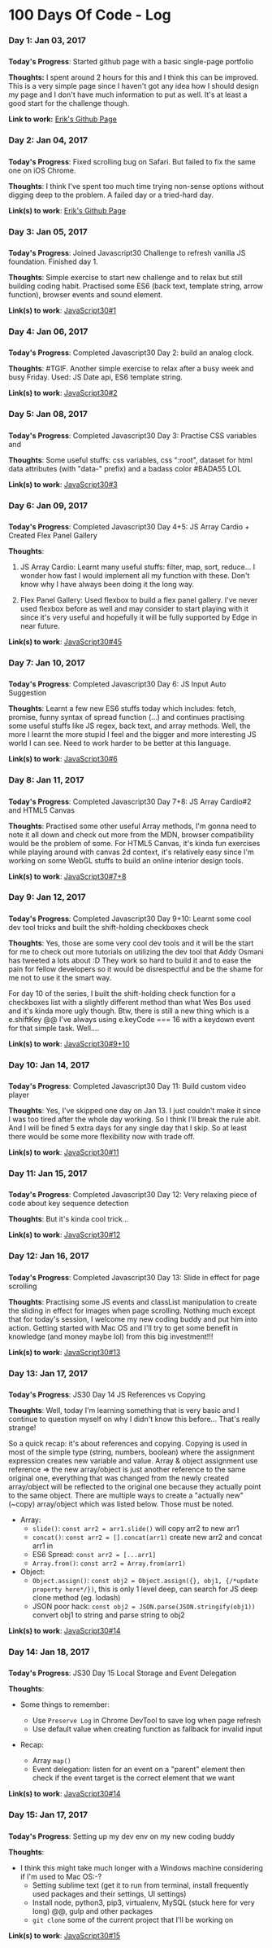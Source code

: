 # 100 Days Of Code - Log

### Day 1: Jan 03, 2017 
##### 

**Today's Progress**: Started github page with a basic single-page portfolio

**Thoughts:** I spent around 2 hours for this and I think this can be improved. This is a very simple page since I haven't got any idea how I should design my page and I don't have much information to put as well. It's at least a good start for the challenge though.

**Link to work:** [Erik's Github Page](http://eriknguyen.github.io/)

### Day 2: Jan 04, 2017
##### 

**Today's Progress**: Fixed scrolling bug on Safari. But failed to fix the same one on iOS Chrome.

**Thoughts**: I think I've spent too much time trying non-sense options without digging deep to the problem. A failed day or a tried-hard day.

**Link(s) to work**: [Erik's Github Page](http://eriknguyen.github.io/)

### Day 3: Jan 05, 2017
##### 

**Today's Progress**: Joined Javascript30 Challenge to refresh vanilla JS foundation. Finished day 1.

**Thoughts**: Simple exercise to start new challenge and to relax but still building coding habit. Practised some ES6 (back text, template string, arrow function), browser events and sound element.

**Link(s) to work**: [JavaScript30#1](https://github.com/eriknguyen/javascript30/tree/master/exercises/01_drumkit)

### Day 4: Jan 06, 2017
##### 

**Today's Progress**: Completed Javascript30 Day 2: build an analog clock.

**Thoughts**: #TGIF. Another simple exercise to relax after a busy week and busy Friday. Used: JS Date api, ES6 template string.

**Link(s) to work**: [JavaScript30#2](https://github.com/eriknguyen/javascript30/tree/master/exercises/02_clock)


### Day 5: Jan 08, 2017
##### 

**Today's Progress**: Completed Javascript30 Day 3: Practise CSS variables and 

**Thoughts**: Some useful stuffs: css variables, css ":root", dataset for html data attributes (with "data-" prefix) and a badass color #BADA55 LOL

**Link(s) to work**: [JavaScript30#3](https://github.com/eriknguyen/javascript30/tree/master/exercises/)


### Day 6: Jan 09, 2017
##### 

**Today's Progress**: Completed Javascript30 Day 4+5: JS Array Cardio + Created Flex Panel Gallery

**Thoughts**: 
1. JS Array Cardio: Learnt many useful stuffs: filter, map, sort, reduce... I wonder how fast I would implement all my function with these. Don't know why I have always been doing it the long way.

2. Flex Panel Gallery: Used flexbox to build a flex panel gallery. I've never used flexbox before as well and may consider to start playing with it since it's very useful and hopefully it will be fully supported by Edge in near future.


**Link(s) to work**: [JavaScript30#45](https://github.com/eriknguyen/javascript30/tree/master/exercises/)


### Day 7: Jan 10, 2017
##### 

**Today's Progress**: Completed Javascript30 Day 6: JS Input Auto Suggestion

**Thoughts**: Learnt a few new ES6 stuffs today which includes: fetch, promise, funny syntax of spread function (...) and continues practising some useful stuffs like JS regex, back text, and array methods. Well, the more I learnt the more stupid I feel and the bigger and more interesting JS world I can see. Need to work harder to be better at this language.


**Link(s) to work**: [JavaScript30#6](https://github.com/eriknguyen/javascript30/tree/master/exercises/)


### Day 8: Jan 11, 2017
##### 

**Today's Progress**: Completed Javascript30 Day 7+8: JS Array Cardio#2 and HTML5 Canvas

**Thoughts**: Practised some other useful Array methods, I'm gonna need to note it all down and check out more from the MDN, browser compatibility would be the problem of some. For HTML5 Canvas, it's kinda fun exercises while playing around with canvas 2d context, it's relatively easy since I'm working on some WebGL stuffs to build an online interior design tools.


**Link(s) to work**: [JavaScript30#7+8](https://github.com/eriknguyen/javascript30/tree/master/exercises/)


### Day 9: Jan 12, 2017
##### 

**Today's Progress**: Completed Javascript30 Day 9+10: Learnt some cool dev tool tricks and built the shift-holding checkboxes check

**Thoughts**: Yes, those are some very cool dev tools and it will be the start for me to check out more tutorials on utilizing the dev tool that Addy Osmani has tweeted a lots about :D They work so hard to build it and to ease the pain for fellow developers so it would be disrespectful and be the shame for me not to use it the smart way. 

For day 10 of the series, I built the shift-holding check function for a checkboxes list with a slightly different method than what Wes Bos used and it's kinda more ugly though. Btw, there is still a new thing which is a e.shiftKey @@ I've always using e.keyCode === 16 with a keydown event for that simple task. Well....


**Link(s) to work**: [JavaScript30#9+10](https://github.com/eriknguyen/javascript30/tree/master/exercises/)


### Day 10: Jan 14, 2017
##### 

**Today's Progress**: Completed Javascript30 Day 11: Build custom video player

**Thoughts**: Yes, I've skipped one day on Jan 13. I just couldn't make it since I was too tired after the whole day working. So I think I'll break the rule abit. And I will be fined 5 extra days for any single day that I skip. So at least there would be some more flexibility now with trade off.


**Link(s) to work**: [JavaScript30#11](https://github.com/eriknguyen/javascript30/tree/master/exercises/)


### Day 11: Jan 15, 2017
##### 

**Today's Progress**: Completed Javascript30 Day 12: Very relaxing piece of code about key sequence detection

**Thoughts**: But it's kinda cool trick...


**Link(s) to work**: [JavaScript30#12](https://github.com/eriknguyen/javascript30/tree/master/exercises/)


### Day 12: Jan 16, 2017
##### 

**Today's Progress**: Completed Javascript30 Day 13: Slide in effect for page scrolling

**Thoughts**: Practising some JS events and classList manipulation to create the sliding in effect for images when page scrolling. Nothing much except that for today's session, I welcome my new coding buddy and put him into action. Getting started with Mac OS and I'll try to get some benefit in knowledge (and money maybe lol) from this big investment!!!


**Link(s) to work**: [JavaScript30#13](https://github.com/eriknguyen/javascript30/tree/master/exercises/)



### Day 13: Jan 17, 2017
##### 

**Today's Progress**: JS30 Day 14 JS References vs Copying

**Thoughts**: Well, today I'm learning something that is very basic and I continue to question myself on why I didn't know this before... That's really strange!

So a quick recap: it's about references and copying. Copying is used in most of the simple type (string, numbers, boolean) where the assignment expression creates new variable and value. Array & object assignment use reference => the new array/object is just another reference to the same original one, everything that was changed from the newly created array/object will be reflected to the original one because they actually point to the same object. There are multiple ways to create a "actually new" (~copy) array/object which was listed below. Those must be noted.
* Array: 
	* `slide()`: `const arr2 = arr1.slide()` will copy arr2 to new arr1
	* `concat()`: `const arr2 = [].concat(arr1)` create new arr2 and concat arr1 in
	* ES6 Spread: `const arr2 = [...arr1]`
	* `Array.from()`: `const arr2 = Array.from(arr1)`
* Object:
	* `Object.assign()`: `const obj2 = Object.assign({}, obj1, {/*update property here*/})`, this is only 1 level deep, can search for JS deep clone method (eg. lodash)
	* JSON poor hack: `const obj2 = JSON.parse(JSON.stringify(obj1))` convert obj1 to string and parse string to obj2


**Link(s) to work**: [JavaScript30#14](https://github.com/eriknguyen/javascript30/tree/master/exercises/)


### Day 14: Jan 18, 2017
##### 

**Today's Progress**: JS30 Day 15 Local Storage and Event Delegation

**Thoughts**:
* Some things to remember:
	* Use `Preserve Log` in Chrome DevTool to save log when page refresh
	* Use default value when creating function as fallback for invalid input

* Recap:
	* Array `map()`
	* Event delegation: listen for an event on a "parent" element then check if the event target is the correct element that we want


**Link(s) to work**: [JavaScript30#14](https://github.com/eriknguyen/javascript30/tree/master/exercises/)


### Day 15: Jan 17, 2017
##### 

**Today's Progress**: Setting up my dev env on my new coding buddy

**Thoughts**:
* I think this might take much longer with a Windows machine considering if I'm used to Mac OS:-?
	* Setting sublime text (get it to run from terminal, install frequently used packages and their settings, UI settings)
	* Install node, python3, pip3, virtualenv, MySQL (stuck here for very long) @@, gulp and other packages
	* `git clone` some of the current project that I'll be working on


**Link(s) to work**: [JavaScript30#15](https://github.com/eriknguyen/javascript30/tree/master/exercises/)